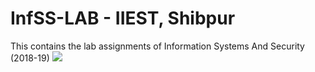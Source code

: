 # InfSS-LAB - IIEST, Shibpur
This contains the lab assignments of Information Systems And Security (2018-19) 
<img src="http://www.ryrob.com/wp-content/uploads/2016/03/Ryan-Robinson-on-Learn-to-Code-With-Me-Podcast-1-300x136.png">
